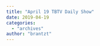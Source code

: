 ```yaml
---
title: "April 19 TBTV Daily Show"
date: 2019-04-19
categories: 
  - "archives"
author: "brantzt"
---
```



